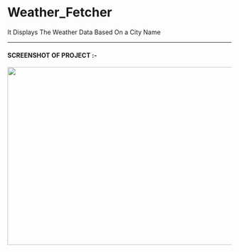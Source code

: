 # Weather_Fetcher
It Displays The Weather Data Based On a City Name

***
#### SCREENSHOT OF PROJECT :-

<img src="https://user-images.githubusercontent.com/97823150/179829721-3695822d-4e72-428f-8679-87c13287ba98.png" width="700" height="400" />

